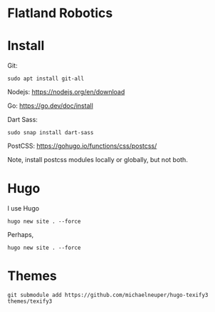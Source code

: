 # Flatland Robotics




# Install

Git:
```
sudo apt install git-all
```

Nodejs:
https://nodejs.org/en/download

Go:
https://go.dev/doc/install

Dart Sass:
```
sudo snap install dart-sass
```

PostCSS: 
https://gohugo.io/functions/css/postcss/

Note, install postcss modules locally or globally, but not both.




# Hugo
I use Hugo
```
hugo new site . --force
```
Perhaps, 
```
hugo new site . --force
```




# Themes
```
git submodule add https://github.com/michaelneuper/hugo-texify3 themes/texify3
```


